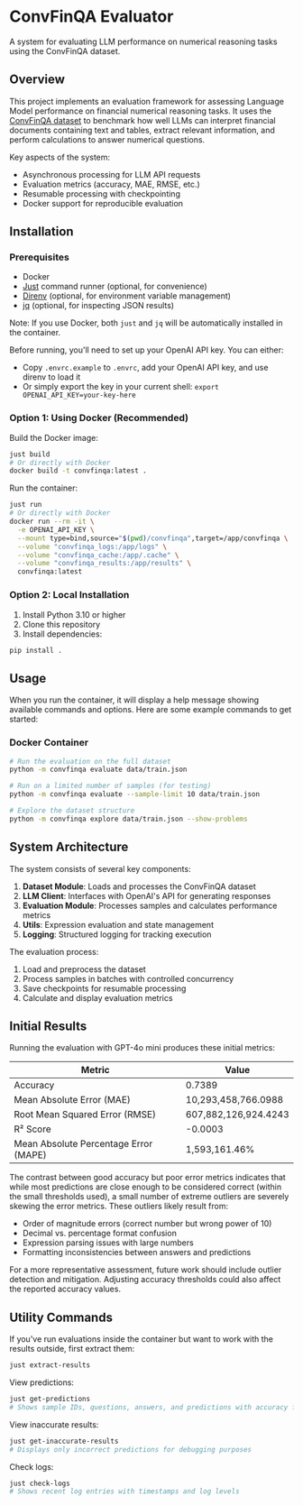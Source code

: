 # ConvFinQA Evaluator

A system for evaluating LLM performance on numerical reasoning tasks using the ConvFinQA dataset.

## Overview

This project implements an evaluation framework for assessing Language Model performance on financial numerical reasoning tasks. It uses the [ConvFinQA dataset](https://github.com/czyssrs/ConvFinQA) to benchmark how well LLMs can interpret financial documents containing text and tables, extract relevant information, and perform calculations to answer numerical questions.

Key aspects of the system:
- Asynchronous processing for LLM API requests
- Evaluation metrics (accuracy, MAE, RMSE, etc.)
- Resumable processing with checkpointing
- Docker support for reproducible evaluation

## Installation

### Prerequisites
- Docker
- [Just](https://github.com/casey/just) command runner (optional, for convenience)
- [Direnv](https://direnv.net/docs/installation.html) (optional, for environment variable management)
- [jq](https://jqlang.github.io/jq/download/) (optional, for inspecting JSON results)

Note: If you use Docker, both `just` and `jq` will be automatically installed in the container.

Before running, you'll need to set up your OpenAI API key. You can either:
- Copy `.envrc.example` to `.envrc`, add your OpenAI API key, and use direnv to load it
- Or simply export the key in your current shell: `export OPENAI_API_KEY=your-key-here`

### Option 1: Using Docker (Recommended)

Build the Docker image:
```bash
just build
# Or directly with Docker
docker build -t convfinqa:latest .
```

Run the container:
```bash
just run
# Or directly with Docker
docker run --rm -it \
  -e OPENAI_API_KEY \
  --mount type=bind,source="$(pwd)/convfinqa",target=/app/convfinqa \
  --volume "convfinqa_logs:/app/logs" \
  --volume "convfinqa_cache:/app/.cache" \
  --volume "convfinqa_results:/app/results" \
  convfinqa:latest
```

### Option 2: Local Installation

1. Install Python 3.10 or higher
2. Clone this repository
3. Install dependencies:
```bash
pip install .
```

## Usage

When you run the container, it will display a help message showing available commands and options. Here are some example commands to get started:

### Docker Container

```bash
# Run the evaluation on the full dataset
python -m convfinqa evaluate data/train.json

# Run on a limited number of samples (for testing)
python -m convfinqa evaluate --sample-limit 10 data/train.json

# Explore the dataset structure
python -m convfinqa explore data/train.json --show-problems
```

## System Architecture

The system consists of several key components:

1. **Dataset Module**: Loads and processes the ConvFinQA dataset
2. **LLM Client**: Interfaces with OpenAI's API for generating responses
3. **Evaluation Module**: Processes samples and calculates performance metrics
4. **Utils**: Expression evaluation and state management
5. **Logging**: Structured logging for tracking execution

The evaluation process:
1. Load and preprocess the dataset
2. Process samples in batches with controlled concurrency
3. Save checkpoints for resumable processing
4. Calculate and display evaluation metrics

## Initial Results

Running the evaluation with GPT-4o mini produces these initial metrics:

| Metric | Value |
|--------|-------|
| Accuracy | 0.7389 |
| Mean Absolute Error (MAE) | 10,293,458,766.0988 |
| Root Mean Squared Error (RMSE) | 607,882,126,924.4243 |
| R² Score | -0.0003 |
| Mean Absolute Percentage Error (MAPE) | 1,593,161.46% |

The contrast between good accuracy but poor error metrics indicates that while most predictions are close enough to be considered correct (within the small thresholds used), a small number of extreme outliers are severely skewing the error metrics. These outliers likely result from:

- Order of magnitude errors (correct number but wrong power of 10)
- Decimal vs. percentage format confusion
- Expression parsing issues with large numbers
- Formatting inconsistencies between answers and predictions

For a more representative assessment, future work should include outlier detection and mitigation. Adjusting accuracy thresholds could also affect the reported accuracy values.

## Utility Commands

If you've run evaluations inside the container but want to work with the results outside, first extract them:
```bash
just extract-results
```

View predictions:
```bash
just get-predictions
# Shows sample IDs, questions, answers, and predictions with accuracy flags
```

View inaccurate results:
```bash
just get-inaccurate-results
# Displays only incorrect predictions for debugging purposes
```

Check logs:
```bash
just check-logs
# Shows recent log entries with timestamps and log levels
```
